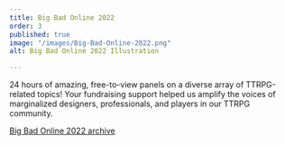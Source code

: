 ```yaml
---
title: Big Bad Online 2022
order: 3
published: true
image: "/images/Big-Bad-Online-2022.png"
alt: Big Bad Online 2022 Illustration

---
```

24 hours of amazing, free-to-view panels on a diverse array of TTRPG-related topics! Your fundraising support helped us amplify the voices of marginalized designers, professionals, and players in our TTRPG community.

[Big Bad Online 2022 archive](/past-events/big-bad-online-2022/)